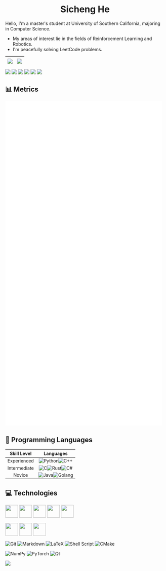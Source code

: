 <div id="title" align=center>

# Sicheng He

</div>

Hello, I'm a master's student at University of Southern California, majoring in Computer Science.

- My areas of interest lie in the fields of Reinforcement Learning and Robotics.
- I'm peacefully solving LeetCode problems.

| <img align="center" src="https://github-readme-stats.vercel.app/api?username=hesic73&show_icons=true&hide_border=true" /> | <img align="center" style="padding=0;" src="https://github-readme-stats.vercel.app/api/top-langs/?username=hesic73&hide=html,css,scss&exclude_repo=hesic73,blog,hesic73.github.io&langs_count=5&layout=compact&hide_border=true" /> |
| ------------------------------------------------------------ | ------------------------------------------------------------ |

[<img src="https://img.shields.io/badge/-CV-green?style=for-the-badge" />](https://hesic73.github.io/assets/files/resume.pdf) 
[<img src="https://img.shields.io/badge/-Blog-red?style=for-the-badge" />](https://hesic73.github.io/blog/)
[<img src="https://img.shields.io/badge/-LeetCode-black?style=for-the-badge" />](https://leetcode.com/hesicheng20/)
[<img src="https://img.shields.io/badge/-Zhihu-1772f6?style=for-the-badge" />](https://www.zhihu.com/people/he-si-cheng/)
[<img src="https://img.shields.io/badge/-Email-c71610?style=for-the-badge" />](mailto:hesicheng20@gmail.com)
[<img src="https://img.shields.io/badge/-linkedin-0072b1?style=for-the-badge" />](https://www.linkedin.com/in/sicheng-he-b80a5028a/)

<!--
<a href="https://github.com/hesic73/gomoku_rl">
  <img align="center" src="https://github-readme-stats-git-masterrstaa-rickstaa.vercel.app/api/pin/?username=hesic73&repo=gomoku_rl&theme=buefy" />
</a>
-->

## :bar_chart: Metrics

![](https://raw.githubusercontent.com/hesic73/hesic73/main/github-metrics.svg)

## :speech_balloon: Programming Languages

|Skill Level|Languages|
|:---:|:---:|
|Experienced|![Python](https://img.shields.io/badge/Python-3776AB?style=for-the-badge&logo=python&logoColor=white)![C++](https://img.shields.io/badge/C++-00599C?style=for-the-badge&logo=C%2B%2B&logoColor=white)|
|Intermediate|![C](https://img.shields.io/badge/C-A8B9CC?style=for-the-badge&logo=c&logoColor=white)![Rust](https://img.shields.io/badge/Rust-000000?style=for-the-badge&logo=rust&logoColor=white)![C#](https://img.shields.io/badge/C%23-239120?style=for-the-badge&logo=csharp&logoColor=white)|
|Novice|![Java](https://img.shields.io/badge/Java-ED8B00?style=for-the-badge&logo=openjdk&logoColor=white)![Golang](https://img.shields.io/badge/GO-00ADD8?style=for-the-badge&logo=go&logoColor=white)|

## 💻 Technologies

<p>
<img src="https://www.vectorlogo.zone/logos/git-scm/git-scm-icon.svg" width="40" height="40"/>
<img src="https://raw.githubusercontent.com/hesic73/hesic73/main/assets/markdown-fill-svgrepo-com.svg" width="40" height="40"/>
<img src="https://raw.githubusercontent.com/detain/svg-logos/master/svg/l/latex.svg" width="40" height="40"/>
<img src="https://www.vectorlogo.zone/logos/gnu_bash/gnu_bash-icon.svg" width="40" height="40"/>
<img src="https://www.vectorlogo.zone/logos/cmake/cmake-icon.svg" width="40" height="40"/>
</p>

<p>
  <img src="https://www.vectorlogo.zone/logos/pytorch/pytorch-icon.svg" width="40" height="40"/>
  <img src="https://www.vectorlogo.zone/logos/numpy/numpy-icon.svg" width="40" height="40"/>
  <img src="https://www.vectorlogo.zone/logos/qtio/qtio-icon.svg" width="40" height="40"/>
</p>


![Git](https://img.shields.io/badge/git-%23F05033.svg?style=for-the-badge&logo=git&logoColor=white)
![Markdown](https://img.shields.io/badge/markdown-%23000000.svg?style=for-the-badge&logo=markdown&logoColor=white)
![LaTeX](https://img.shields.io/badge/latex-%23008080.svg?style=for-the-badge&logo=latex&logoColor=white)
![Shell Script](https://img.shields.io/badge/shell_script-%23121011.svg?style=for-the-badge&logo=gnu-bash&logoColor=white)
![CMake](https://img.shields.io/badge/CMake-%23008FBA.svg?style=for-the-badge&logo=cmake&logoColor=white)

![NumPy](https://img.shields.io/badge/numpy-%23013243.svg?style=for-the-badge&logo=numpy&logoColor=white)
![PyTorch](https://img.shields.io/badge/PyTorch-%23EE4C2C.svg?style=for-the-badge&logo=PyTorch&logoColor=white)
![Qt](https://img.shields.io/badge/-Qt-41cd52?style=for-the-badge&logo=Qt&logoColor=white)








![](https://komarev.com/ghpvc/?username=hesic73)